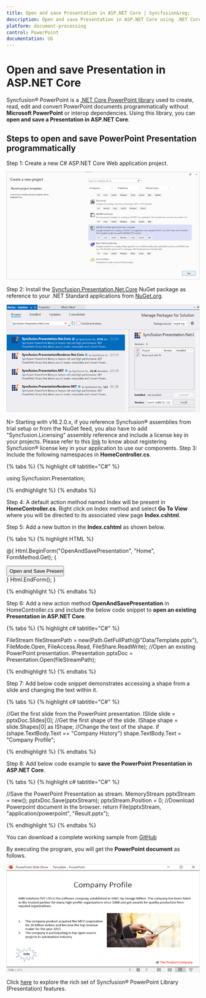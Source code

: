 ```yaml
---
title: Open and save Presentation in ASP.NET Core | Syncfusion&reg;
description: Open and save Presentation in ASP.NET Core using .NET Core PowerPoint library (Presentation) without Microsoft PowerPoint or interop dependencies.
platform: document-processing
control: PowerPoint
documentation: UG
---
```


# Open and save Presentation in ASP.NET Core

Syncfusion&reg; PowerPoint is a [.NET Core PowerPoint library](https://www.syncfusion.com/document-processing/powerpoint-framework/net-core) used to create, read, edit and convert PowerPoint documents programmatically without **Microsoft PowerPoint** or interop dependencies. Using this library, you can **open and save a Presentation in ASP.NET Core**.

## Steps to open and save PowerPoint Presentation programmatically

Step 1: Create a new C# ASP.NET Core Web application project.

![Create ASP.NET Core Web project for PowerPoint file](Workingwith-Core/Create-Project-Open-and-Save.png)

Step 2: Install the [Syncfusion.Presentation.Net.Core](https://www.nuget.org/packages/Syncfusion.Presentation.Net.Core/) NuGet package as reference to your .NET Standard applications from [NuGet.org](https://www.nuget.org/).

![Install Syncfusion.Presentation.Net.Core Nuget Package](Workingwith-Core/Nuget-Package_Open_and_Save.png)

N> Starting with v16.2.0.x, if you reference Syncfusion&reg; assemblies from trial setup or from the NuGet feed, you also have to add "Syncfusion.Licensing" assembly reference and include a license key in your projects. Please refer to this [link](https://help.syncfusion.com/common/essential-studio/licensing/overview) to know about registering Syncfusion&reg; license key in your application to use our components.
Step 3: Include the following namespaces in **HomeController.cs**.

{% tabs %}
{% highlight c# tabtitle="C#" %}

using Syncfusion.Presentation;

{% endhighlight %}
{% endtabs %}

Step 4: A default action method named Index will be present in **HomeController.cs**. Right click on Index method and select **Go To View** where you will be directed to its associated view page **Index.cshtml**.

Step 5: Add a new button in the **Index.cshtml** as shown below.

{% tabs %}
{% highlight HTML %}

@{
    Html.BeginForm("OpenAndSavePresentation", "Home", FormMethod.Get);
    {
        <div>
            <input type="submit" value="Open and Save Presentation" style="width:150px;height:27px" />
        </div>
    }
    Html.EndForm();
}

{% endhighlight %}
{% endtabs %}

Step 6: Add a new action method **OpenAndSavePresentation** in HomeController.cs and include the below code snippet to **open an existing Presentation in ASP.NET Core**.

{% tabs %}
{% highlight c# tabtitle="C#" %}

FileStream fileStreamPath = new(Path.GetFullPath(@"Data/Template.pptx"), FileMode.Open, FileAccess.Read, FileShare.ReadWrite);
//Open an existing PowerPoint presentation.
IPresentation pptxDoc = Presentation.Open(fileStreamPath);

{% endhighlight %}
{% endtabs %}

Step 7: Add below code snippet demonstrates accessing a shape from a slide and changing the text within it.

{% tabs %}
{% highlight c# tabtitle="C#" %}

//Get the first slide from the PowerPoint presentation.
ISlide slide = pptxDoc.Slides[0];
//Get the first shape of the slide.
IShape shape = slide.Shapes[0] as IShape;
//Change the text of the shape.
if (shape.TextBody.Text == "Company History")
shape.TextBody.Text = "Company Profile";

{% endhighlight %}
{% endtabs %}

Step 8: Add below code example to **save the PowerPoint Presentation in ASP.NET Core**.

{% tabs %}
{% highlight c# tabtitle="C#" %}

//Save the PowerPoint Presentation as stream.
MemoryStream pptxStream = new();
pptxDoc.Save(pptxStream);
pptxStream.Position = 0;
//Download Powerpoint document in the browser.
return File(pptxStream, "application/powerpoint", "Result.pptx");

{% endhighlight %}
{% endtabs %}

You can download a complete working sample from [GitHub](https://github.com/SyncfusionExamples/PowerPoint-Examples/tree/master/Read-and-save-PowerPoint-presentation/Open-and-save-PowerPoint/ASP.NET-Core)

By executing the program, you will get the **PowerPoint document** as follows.

![ASP.Net Core output PowerPoint document](Workingwith-Core/Open-and-Save-output-image.png)

Click [here](https://www.syncfusion.com/document-processing/powerpoint-framework/net-core) to explore the rich set of Syncfusion&reg; PowerPoint Library (Presentation) features. 